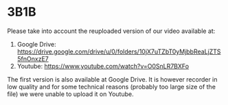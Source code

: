 # 3B1B

Please take into account the reuploaded version of our video available at: 

1. Google Drive: https://drive.google.com/drive/u/0/folders/10jX7uTZbT0yMjbbReaLjZTS5fnOnxzE7
2. Youtube: https://www.youtube.com/watch?v=O0SnLR7BXFo

The first version is also available at Google Drive. It is however recorder in low quality and for some technical reasons (probably too large size of the file) we were unable to upload it on Youtube.   
